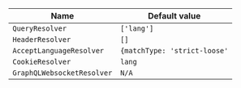 | Name                       | Default value                |
| -------------------------- | ---------------------------- |
| `QueryResolver`            | `['lang']`                   |
| `HeaderResolver`           | `[]`                         |
| `AcceptLanguageResolver`   | `{matchType: 'strict-loose'` |
| `CookieResolver`           | `lang`                       |
| `GraphQLWebsocketResolver` | `N/A`                        |